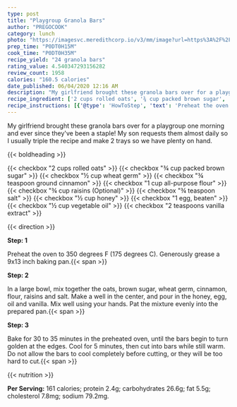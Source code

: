 ```yaml
---
type: post
title: "Playgroup Granola Bars"
author: "PREGOCOOK"
category: lunch
photo: "https://imagesvc.meredithcorp.io/v3/mm/image?url=https%3A%2F%2Fimages.media-allrecipes.com%2Fuserphotos%2F1131887.jpg"
prep_time: "P0DT0H15M"
cook_time: "P0DT0H35M"
recipe_yield: "24 granola bars"
rating_value: 4.540347293156282
review_count: 1958
calories: "160.5 calories"
date_published: 06/04/2020 12:16 AM
description: "My girlfriend brought these granola bars over for a playgroup one morning and ever since they've been a staple!  My son requests them almost daily so I usually triple the recipe and make 2 trays so we have plenty on hand."
recipe_ingredient: ['2 cups rolled oats', '¾ cup packed brown sugar', '½ cup wheat germ', '¾ teaspoon ground cinnamon', '1 cup all-purpose flour', '¾ cup raisins', '¾ teaspoon salt', '½ cup honey', '1 egg, beaten', '½ cup vegetable oil', '2 teaspoons vanilla extract']
recipe_instructions: [{'@type': 'HowToStep', 'text': 'Preheat the oven to 350 degrees F (175 degrees C). Generously grease a 9x13 inch baking pan.\n'}, {'@type': 'HowToStep', 'text': 'In a large bowl, mix together the oats, brown sugar, wheat germ, cinnamon, flour, raisins and salt. Make a well in the center, and pour in the honey, egg, oil and vanilla. Mix well using your hands. Pat the mixture evenly into the prepared pan.\n'}, {'@type': 'HowToStep', 'text': 'Bake for 30 to 35 minutes in the preheated oven, until the bars begin to turn golden at the edges. Cool for 5 minutes, then cut into bars while still warm. Do not allow the bars to cool completely before cutting, or they will be too hard to cut.\n'}]
---
```


My girlfriend brought these granola bars over for a playgroup one morning and ever since they've been a staple!  My son requests them almost daily so I usually triple the recipe and make 2 trays so we have plenty on hand. 

{{< boldheading >}}

{{< checkbox "2 cups rolled oats" >}}
{{< checkbox "¾ cup packed brown sugar" >}}
{{< checkbox "½ cup wheat germ" >}}
{{< checkbox "¾ teaspoon ground cinnamon" >}}
{{< checkbox "1 cup all-purpose flour" >}}
{{< checkbox "¾ cup raisins  (Optional)" >}}
{{< checkbox "¾ teaspoon salt" >}}
{{< checkbox "½ cup honey" >}}
{{< checkbox "1  egg, beaten" >}}
{{< checkbox "½ cup vegetable oil" >}}
{{< checkbox "2 teaspoons vanilla extract" >}}


{{< direction >}}

**Step: 1**

Preheat the oven to 350 degrees F (175 degrees C). Generously grease a 9x13 inch baking pan.{{< span >}}

**Step: 2**

In a large bowl, mix together the oats, brown sugar, wheat germ, cinnamon, flour, raisins and salt. Make a well in the center, and pour in the honey, egg, oil and vanilla. Mix well using your hands. Pat the mixture evenly into the prepared pan.{{< span >}}

**Step: 3**

Bake for 30 to 35 minutes in the preheated oven, until the bars begin to turn golden at the edges. Cool for 5 minutes, then cut into bars while still warm. Do not allow the bars to cool completely before cutting, or they will be too hard to cut.{{< span >}}

{{< nutrition >}}

**Per Serving:** 161 calories; protein 2.4g; carbohydrates 26.6g; fat 5.5g; cholesterol 7.8mg; sodium 79.2mg.